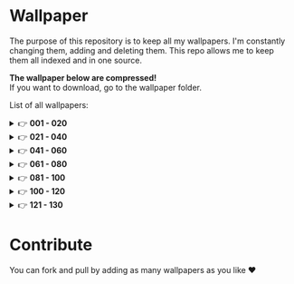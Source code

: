# Wallpaper

The purpose of this repository is to keep all my wallpapers. I'm constantly changing them, adding and deleting them. This repo allows me to keep them all indexed and in one source.

**The wallpaper below are compressed!**  
If you want to download, go to the wallpaper folder.

List of all wallpapers:

<details>
  <summary>&#128073 <b>001 - 020</b></summary><br/>

  <!-- START -->

![001_wallpaper](https://github.com/simonemargio/Wallpaper/assets/22590804/55d8f1bd-ef0f-4e48-991f-3cc6acb90ce1)
![002_wallpaper](https://github.com/simonemargio/Wallpaper/assets/22590804/031c2e05-3051-4fc9-9815-072b398bde55)
![003_wallpaper](https://github.com/simonemargio/Wallpaper/assets/22590804/b76ca13b-73d1-4b6f-ab59-801ee638caec)
![004_wallpaper](https://github.com/simonemargio/Wallpaper/assets/22590804/2d5cd822-ec45-44d2-a5f6-893cffcae092)
![005_wallpaper](https://github.com/simonemargio/Wallpaper/assets/22590804/79a6c3be-c5ee-498d-8427-1c0061699890)
![006_wallpaper](https://github.com/simonemargio/Wallpaper/assets/22590804/6aefcbeb-f666-401f-b73f-10d653ac6817)
![007_wallpaper](https://github.com/simonemargio/Wallpaper/assets/22590804/d48c516e-e4fe-4874-a801-adf215fa147f)
![008_wallpaper](https://github.com/simonemargio/Wallpaper/assets/22590804/d39c4a27-0527-40ef-80f0-23ecfe1e9699)
![009_wallpaper](https://github.com/simonemargio/Wallpaper/assets/22590804/13f13804-b921-4434-ab0b-618077c6672c)
![010_wallpaper](https://github.com/simonemargio/Wallpaper/assets/22590804/8ca2dce6-d288-4031-b160-70702ca0b48f)
![011_wallpaper](https://github.com/simonemargio/Wallpaper/assets/22590804/286f9955-df8c-4547-a089-a4804dedcd6d)
![012_wallpaper](https://github.com/simonemargio/Wallpaper/assets/22590804/9926b81d-802f-4f23-a0c2-4151051b887f)
![013_wallpaper](https://github.com/simonemargio/Wallpaper/assets/22590804/1427760e-e611-46eb-b15f-d822165470b2)
![014_wallpaper](https://github.com/simonemargio/Wallpaper/assets/22590804/af1bd7f6-7a33-4215-94ea-dd7693ce22ff)
![015_wallpaper](https://github.com/simonemargio/Wallpaper/assets/22590804/041aed32-0259-455f-abf3-d18b73319cca)
![016_wallpaper](https://github.com/simonemargio/Wallpaper/assets/22590804/a2558057-0e97-441e-9b08-cb9171c270cf)
![017_wallpaper](https://github.com/simonemargio/Wallpaper/assets/22590804/24c69fcd-d568-4a5d-937d-d922f17786c2)
![018_wallpaper](https://github.com/simonemargio/Wallpaper/assets/22590804/c1c33c8c-127d-4072-9b67-8d493a295b84)
![019_wallpaper](https://github.com/simonemargio/Wallpaper/assets/22590804/93d7d3f1-2aa0-48b5-8add-c073616296df)
![020_wallpaper](https://github.com/simonemargio/Wallpaper/assets/22590804/232c3da1-4b22-4951-9ffe-34b37952404d)

  <!-- END -->
</details>

<details>
  <summary>&#128073 <b>021 - 040</b></summary><br/>

  <!-- START -->

![021_wallpaper](https://github.com/simonemargio/Wallpaper/assets/22590804/f060c4ab-470d-49a7-b7be-3669a903c266)
![022_wallpaper](https://github.com/simonemargio/Wallpaper/assets/22590804/4e10e9db-8a07-4259-a368-ee97f6447a25)
![023_wallpaper](https://github.com/simonemargio/Wallpaper/assets/22590804/5e7d74ec-9f48-4055-9106-b6d3449a530b)
![024_wallpaper](https://github.com/simonemargio/Wallpaper/assets/22590804/b6246796-fa47-4f79-975d-79a145ce7081)
![025_wallpaper](https://github.com/simonemargio/Wallpaper/assets/22590804/4b303369-9d81-468b-80dc-a0659fabfcee)
![026_wallpaper](https://github.com/simonemargio/Wallpaper/assets/22590804/e41beb23-7c11-43b6-a719-5e201781018d)
![027_wallpaper](https://github.com/simonemargio/Wallpaper/assets/22590804/0b58faf1-a96b-4b74-8dcf-0215457510b1)
![028_wallpaper](https://github.com/simonemargio/Wallpaper/assets/22590804/9306d46d-5d52-4ac5-8112-f298f879350c)
![029_wallpaper](https://github.com/simonemargio/Wallpaper/assets/22590804/31307f1e-773e-4d5e-a52e-029ed5301aa9)
![030_wallpaper](https://github.com/simonemargio/Wallpaper/assets/22590804/dd8a28ef-4c5c-495c-87ee-3531e86a3f12)
![031_wallpaper](https://github.com/simonemargio/Wallpaper/assets/22590804/55b9d0a8-f24d-465f-bd0d-76236a3450a5)
![032_wallpaper](https://github.com/simonemargio/Wallpaper/assets/22590804/250e3da1-dadc-4e6e-8fe5-006a30e13b24)
![033_wallpaper](https://github.com/simonemargio/Wallpaper/assets/22590804/0103a645-0ae7-4b2f-b15f-41195daeefe8)
![034_wallpaper](https://github.com/simonemargio/Wallpaper/assets/22590804/82da29fc-5cac-4bf5-9978-7e45165cfb82)
![035_wallpaper](https://github.com/simonemargio/Wallpaper/assets/22590804/e12d7da9-d8ce-4615-a134-5cce9f53ec8f)
![036_wallpaper](https://github.com/simonemargio/Wallpaper/assets/22590804/598b0b71-dbee-47f5-b2d6-35061158fe55)
![037_wallpaper](https://github.com/simonemargio/Wallpaper/assets/22590804/228395e1-1f73-4a01-bfae-0a4d531fdd14)
![038_wallpaper](https://github.com/simonemargio/Wallpaper/assets/22590804/f7fa56e7-028c-4fd5-983d-41a940fb8c21)
![039_wallpaper](https://github.com/simonemargio/Wallpaper/assets/22590804/7b339f59-5f3b-4442-ba90-684b4131c955)
![040_wallpaper](https://github.com/simonemargio/Wallpaper/assets/22590804/2243b116-9433-4730-aed1-1fe8282a68b4)

  <!-- END -->
</details>

<details>
  <summary>&#128073 <b>041 - 060</b></summary><br/>

  <!-- START -->

![041_wallpaper](https://github.com/simonemargio/Wallpaper/assets/22590804/4d242c70-c70b-48aa-aa0a-7d53a9883693)
![042_wallpaper](https://github.com/simonemargio/Wallpaper/assets/22590804/1ac05a75-62e6-4ed8-b7c9-d42ea2df2c79)
![043_wallpaper](https://github.com/simonemargio/Wallpaper/assets/22590804/b96baa9d-4e90-461b-ab31-1bf295b2f839)
![044_wallpaper](https://github.com/simonemargio/Wallpaper/assets/22590804/938ed20e-f700-4d2a-9d75-4e918768eaf9)
![045_wallpaper](https://github.com/simonemargio/Wallpaper/assets/22590804/7ee205b2-9baf-4e5b-b53d-de7017c3bcee)
![046_wallpaper](https://github.com/simonemargio/Wallpaper/assets/22590804/6dede694-fd30-4476-b08e-4a0eb8bd5fe6)
![047_wallpaper](https://github.com/simonemargio/Wallpaper/assets/22590804/9e75a246-c8cd-4aab-867b-8c7cdf8c8cfa)
![048_wallpaper](https://github.com/simonemargio/Wallpaper/assets/22590804/f4bfdd0c-0d88-431e-84be-2df6f16f4140)
![049_wallpaper](https://github.com/simonemargio/Wallpaper/assets/22590804/0bb9fe96-7f87-4df3-a6ab-674866b2ca15)
![050_wallpaper](https://github.com/simonemargio/Wallpaper/assets/22590804/b829121b-e8bd-41f6-a366-1f750090394c)
![051_wallpaper](https://github.com/simonemargio/Wallpaper/assets/22590804/884a7241-5052-44be-83db-aea3b2e3a899)
![052_wallpaper](https://github.com/simonemargio/Wallpaper/assets/22590804/e551ed0d-c48f-4ee1-9bc8-44090bb6266a)
![053_wallpaper](https://github.com/simonemargio/Wallpaper/assets/22590804/5374361e-d6b5-4df3-a3f6-95f62b918453)
![054_wallpaper](https://github.com/simonemargio/Wallpaper/assets/22590804/8edc0e99-6d25-4697-b822-45d50f29d078)
![055_wallpaper](https://github.com/simonemargio/Wallpaper/assets/22590804/3e98e665-862a-4afc-93dd-361c2236c35c)
![056_wallpaper](https://github.com/simonemargio/Wallpaper/assets/22590804/c7baeda8-968d-4b40-bfb0-d5616a7e83d6)
![057_wallpaper](https://github.com/simonemargio/Wallpaper/assets/22590804/58a64f42-65cd-4a64-83b2-45b29bf186c3)
![058_wallpaper](https://github.com/simonemargio/Wallpaper/assets/22590804/9e6743f4-1990-4226-92ba-108378da28a4)
![059_wallpaper](https://github.com/simonemargio/Wallpaper/assets/22590804/16923025-342e-4558-b425-8cd703193391)
![060_wallpaper](https://github.com/simonemargio/Wallpaper/assets/22590804/815588cc-4fdb-477e-a5b4-b06e8212b8db)

  <!-- END -->
</details>

<details>
  <summary>&#128073 <b>061 - 080</b></summary><br/>

  <!-- START -->

![061_wallpaper](https://github.com/simonemargio/Wallpaper/assets/22590804/5785adad-48da-406c-ac88-943d9ea3a9ec)
![062_wallpaper](https://github.com/simonemargio/Wallpaper/assets/22590804/28f4112d-742b-41fd-92ed-0b05428ea7b7)
![063_wallpaper](https://github.com/simonemargio/Wallpaper/assets/22590804/8135b34b-29bf-448e-a367-ac21251d1895)
![064_wallpaper](https://github.com/simonemargio/Wallpaper/assets/22590804/2275f598-7f28-45ae-8694-97be678c91e0)
![065_wallpaper](https://github.com/simonemargio/Wallpaper/assets/22590804/84a89374-c416-4c17-b56e-66a7fa61eecd)
![066_wallpaper](https://github.com/simonemargio/Wallpaper/assets/22590804/dee7bb1f-7d6b-419f-908d-5500b0556f6a)
![067_wallpaper](https://github.com/simonemargio/Wallpaper/assets/22590804/e98cb2d7-fde4-4d2d-83e6-cb6a8bd27b61)
![068_wallpaper](https://github.com/simonemargio/Wallpaper/assets/22590804/cd9c3a05-c4f5-4170-a725-ff7b5b3e8217)
![069_wallpaper](https://github.com/simonemargio/Wallpaper/assets/22590804/b600bd21-01b8-4ad3-93f6-aceec61c83fe)
![070_wallpaper](https://github.com/simonemargio/Wallpaper/assets/22590804/b5da5867-7982-418d-ab0b-69e884f8ebf4)
![071_wallpaper](https://github.com/simonemargio/Wallpaper/assets/22590804/77a629fe-9c89-4fdd-9c34-0e2a06b8143e)
![072_wallpaper](https://github.com/simonemargio/Wallpaper/assets/22590804/6e4e0e7c-6a39-4fae-a028-b0be96e4c734)
![073_wallpaper](https://github.com/simonemargio/Wallpaper/assets/22590804/a4d70331-d8f9-4dec-a1cb-70e296180525)
![074_wallpaper](https://github.com/simonemargio/Wallpaper/assets/22590804/a1a3fc1f-e45c-44bc-a9e0-0ee075f450b4)
![075_wallpaper](https://github.com/simonemargio/Wallpaper/assets/22590804/9daa980a-e9cb-4db9-9899-e834739621d8)
![076_wallpaper](https://github.com/simonemargio/Wallpaper/assets/22590804/683bbd14-1272-4356-9b80-a2623814b833)
![077_wallpaper](https://github.com/simonemargio/Wallpaper/assets/22590804/24575cd9-7964-482f-9acd-9c3fc281ddb2)
![078_wallpaper](https://github.com/simonemargio/Wallpaper/assets/22590804/376d13c1-63d5-4af0-bd4f-34529291f865)
![079_wallpaper](https://github.com/simonemargio/Wallpaper/assets/22590804/29028e16-9b6b-41b2-a820-2a1fd693a49e)
![080_wallpaper](https://github.com/simonemargio/Wallpaper/assets/22590804/990ee81e-84b1-4002-a053-bab5be284e28)

  <!-- END -->
</details>

<details>
  <summary>&#128073 <b>081 - 100</b></summary><br/>

  <!-- START -->

![081_wallpaper](https://github.com/simonemargio/Wallpaper/assets/22590804/2bd18b31-9021-48a6-b0ef-3fda9fb9f85a)
![082_wallpaper](https://github.com/simonemargio/Wallpaper/assets/22590804/8826fd1d-b857-4785-bf3a-bee3cdf46c2a)
![083_wallpaper](https://github.com/simonemargio/Wallpaper/assets/22590804/28bc8829-f3a9-4d48-91aa-011a1fb4a0e3)
![084_wallpaper](https://github.com/simonemargio/Wallpaper/assets/22590804/f30f424b-1661-4028-9268-3d3a5f088ec3)
![085_wallpaper](https://github.com/simonemargio/Wallpaper/assets/22590804/2f83bcc7-0d77-45b8-8842-85dc98781cb9)
![086_wallpaper](https://github.com/simonemargio/Wallpaper/assets/22590804/233719d2-0995-441e-b23b-e1f1c3d1d609)
![087_wallpaper](https://github.com/simonemargio/Wallpaper/assets/22590804/d85afd29-dd68-44aa-a48f-4ef6e88cf28c)
![088_wallpaper](https://github.com/simonemargio/Wallpaper/assets/22590804/82f504b7-7a98-44a1-a630-91a6c31c4ae8)
![089_wallpaper](https://github.com/simonemargio/Wallpaper/assets/22590804/145e5a42-b367-480b-821c-5beff1c16971)
![090_wallpaper](https://github.com/simonemargio/Wallpaper/assets/22590804/d4786893-9ae9-4c47-8184-2eb113f95c67)
![091_wallpaper](https://github.com/simonemargio/Wallpaper/assets/22590804/3bc73303-c102-4534-aaf7-f90b06b7f601)
![092_wallpaper](https://github.com/simonemargio/Wallpaper/assets/22590804/645e7e9c-15f4-4d89-a907-bbcb9a4b6cc9)
![093_wallpaper](https://github.com/simonemargio/Wallpaper/assets/22590804/c4c8f039-ab2f-4dfc-a747-cee97f41a06c)
![094_wallpaper](https://github.com/simonemargio/Wallpaper/assets/22590804/39319afe-520f-4e67-9f44-c9b25f32fd01)
![095_wallpaper](https://github.com/simonemargio/Wallpaper/assets/22590804/a85c4ace-92cf-488b-890e-0c54b59f55bb)
![096_wallpaper](https://github.com/simonemargio/Wallpaper/assets/22590804/df850d6c-dfd9-4672-b93d-f97f85d39cd0)
![097_wallpaper](https://github.com/simonemargio/Wallpaper/assets/22590804/a4a3c77e-c61d-4c41-a14c-6769e794cb55)
![098_wallpaper](https://github.com/simonemargio/Wallpaper/assets/22590804/f3e51db7-3120-4f2e-83ba-fcc619843776)
![099_wallpaper](https://github.com/simonemargio/Wallpaper/assets/22590804/1a651bbd-c08b-4d1e-a5f2-2f360dd3d282)
![100_wallpaper](https://github.com/simonemargio/Wallpaper/assets/22590804/0fec621c-819f-48f2-b16c-2ac9a5169abc)

  <!-- END -->
</details>

<details>
  <summary>&#128073 <b>100 - 120</b></summary><br/>

  <!-- START -->

![101_wallpaper](https://github.com/simonemargio/Wallpaper/assets/22590804/9cbb6367-c202-4627-9bdc-f6228d8ca3a8)
![102_wallpaper](https://github.com/simonemargio/Wallpaper/assets/22590804/660a9128-e92f-477a-94fb-fdaca1d86fd9)
![103_wallpaper](https://github.com/simonemargio/Wallpaper/assets/22590804/e03f6b87-f56c-4e73-bec5-fa6ef72b3960)
![104_wallpaper](https://github.com/simonemargio/Wallpaper/assets/22590804/882e130b-3871-4164-91fa-c164e5e82331)
![105_wallpaper](https://github.com/simonemargio/Wallpaper/assets/22590804/830cd510-90ec-4b19-a83f-0f8965c4252b)
![106_wallpaper](https://github.com/simonemargio/Wallpaper/assets/22590804/fc297429-c62d-45ee-b970-a002c4972075)
![107_wallpaper](https://github.com/simonemargio/Wallpaper/assets/22590804/3d515351-9d76-4f97-9dc0-e0c10dbc4e90)
![108_wallpaper](https://github.com/simonemargio/Wallpaper/assets/22590804/15922899-5f45-4fee-9e89-9a1c8a44e399)
![109_wallpaper](https://github.com/simonemargio/Wallpaper/assets/22590804/d04e460e-011a-40e9-b693-f1fdeac0b565)
![110_wallpaper](https://github.com/simonemargio/Wallpaper/assets/22590804/3fb7a514-e431-4d42-b2f0-a786007107a6)
![111_wallpaper](https://github.com/simonemargio/Wallpaper/assets/22590804/f6c2bc3a-dbc3-4ab2-ad9b-0d7d521201af)
![112_wallpaper](https://github.com/simonemargio/Wallpaper/assets/22590804/33ed69e0-f331-49b1-a5f4-66bb34492e7e)
![113_wallpaper](https://github.com/simonemargio/Wallpaper/assets/22590804/66d48500-9c12-481f-8670-9a948be2a853)
![114_wallpaper](https://github.com/simonemargio/Wallpaper/assets/22590804/5d163973-4e02-48bd-a526-6252514633a1)
![115_wallpaper](https://github.com/simonemargio/Wallpaper/assets/22590804/a1b4a911-677c-495e-a490-a135733b85f3)
![116_wallpaper](https://github.com/simonemargio/Wallpaper/assets/22590804/dc22e9b7-024f-4850-9875-44db4a44e219)
![117_wallpaper](https://github.com/simonemargio/Wallpaper/assets/22590804/7c6cf97b-9618-452c-9052-32c4e6140e26)
![118_wallpaper](https://github.com/simonemargio/Wallpaper/assets/22590804/5a0ef702-199d-461a-ac5d-ae473219758c)
![119_wallpaper](https://github.com/simonemargio/Wallpaper/assets/22590804/bd72517c-450a-4201-88ca-e8ea6dd0b79a)
![120_wallpaper](https://github.com/simonemargio/Wallpaper/assets/22590804/8121bdb3-0d93-4e40-9381-64a98c004be8)

  <!-- END -->
</details>

<details>
  <summary>&#128073 <b>121 - 130</b></summary><br/>

  <!-- START -->

![121_wallpaper](https://github.com/simonemargio/Wallpaper/assets/22590804/d55f35ef-fa1a-4918-bcaf-dba5cae4f3b8)
![122_wallpaper](https://github.com/simonemargio/Wallpaper/assets/22590804/e581f0a9-9af0-40c3-806a-7b0cfcbe9e3b)
![123_wallpaper](https://github.com/simonemargio/Wallpaper/assets/22590804/411b4d5b-adb6-46fe-9852-32541a220ae7)
![124_wallpaper](https://github.com/simonemargio/Wallpaper/assets/22590804/a031ae8c-1667-4d2a-b9e5-83b3386aef73)
![125_wallpaper](https://github.com/simonemargio/Wallpaper/assets/22590804/f5e7d8fd-4091-448a-814e-d58bef202653)
![126_wallpaper](https://github.com/simonemargio/Wallpaper/assets/22590804/5dad5530-379a-447a-92aa-14b24066cca3)
![127_wallpaper](https://github.com/simonemargio/Wallpaper/assets/22590804/b210a0c9-5847-4558-a36c-b68e2ef52e4d)
![128_wallpaper](https://github.com/simonemargio/Wallpaper/assets/22590804/ad947768-36ad-4cd3-bee2-194914e44446)
![129_wallpaper](https://github.com/simonemargio/Wallpaper/assets/22590804/ca5b7ea3-fbb1-4bee-92ab-9eeda3453371)
![130_wallpaper](https://github.com/simonemargio/Wallpaper/assets/22590804/85246d84-d29b-4693-8695-4a0153b8337a)

  <!-- END -->
</details>

# Contribute

You can fork and pull by adding as many wallpapers as you like ❤️
